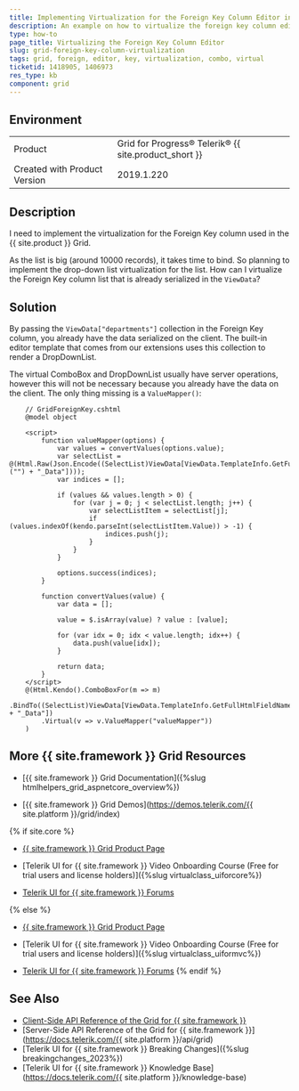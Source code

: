 ```yaml
---
title: Implementing Virtualization for the Foreign Key Column Editor in the Grid
description: An example on how to virtualize the foreign key column editor in the Telerik {{ site.product_short }} Data Grid.
type: how-to
page_title: Virtualizing the Foreign Key Column Editor
slug: grid-foreign-key-column-virtualization
tags: grid, foreign, editor, key, virtualization, combo, virtual
ticketid: 1418905, 1406973
res_type: kb
component: grid
---
```


## Environment

<table>
 <tr>
  <td>Product</td>
  <td>Grid for Progress® Telerik® {{ site.product_short }}</td>
 </tr>
 <tr>
  <td>Created with Product Version</td>
  <td>2019.1.220</td>
 </tr>
</table>

## Description

I need to implement the virtualization for the Foreign Key column used in the {{ site.product }} Grid.

As the list is big (around 10000 records), it takes time to bind. So planning to implement the drop-down list virtualization for the list. How can I virtualize the Foreign Key column list that is already serialized in the `ViewData`?

## Solution

By passing the `ViewData["departments"]` collection in the Foreign Key column, you already have the data serialized on the client. The built-in editor template that comes from our extensions uses this collection to render a DropDownList.

The virtual ComboBox and DropDownList usually have server operations, however this will not be necessary because you already have the data on the client. The only thing missing is a `ValueMapper()`:

```
    // GridForeignKey.cshtml
    @model object
 
    <script>
        function valueMapper(options) {
            var values = convertValues(options.value);
            var selectList =  @(Html.Raw(Json.Encode((SelectList)ViewData[ViewData.TemplateInfo.GetFullHtmlFieldName    ("") + "_Data"])));
            var indices = [];
    
            if (values && values.length > 0) {
                for (var j = 0; j < selectList.length; j++) {
                    var selectListItem = selectList[j];
                    if (values.indexOf(kendo.parseInt(selectListItem.Value)) > -1) {
                        indices.push(j);
                    }
                }
            }

            options.success(indices);
        }
    
        function convertValues(value) {
            var data = [];
    
            value = $.isArray(value) ? value : [value];
    
            for (var idx = 0; idx < value.length; idx++) {
                data.push(value[idx]);
            }
    
            return data;
        }
    </script>
	@(Html.Kendo().ComboBoxFor(m => m)
        .BindTo((SelectList)ViewData[ViewData.TemplateInfo.GetFullHtmlFieldName("") + "_Data"])
        .Virtual(v => v.ValueMapper("valueMapper"))
    )
```

## More {{ site.framework }} Grid Resources

* [{{ site.framework }} Grid Documentation]({%slug htmlhelpers_grid_aspnetcore_overview%})

* [{{ site.framework }} Grid Demos](https://demos.telerik.com/{{ site.platform }}/grid/index)

{% if site.core %}
* [{{ site.framework }} Grid Product Page](https://www.telerik.com/aspnet-core-ui/grid)

* [Telerik UI for {{ site.framework }} Video Onboarding Course (Free for trial users and license holders)]({%slug virtualclass_uiforcore%})

* [Telerik UI for {{ site.framework }} Forums](https://www.telerik.com/forums/aspnet-core-ui)

{% else %}
* [{{ site.framework }} Grid Product Page](https://www.telerik.com/aspnet-mvc/grid)

* [Telerik UI for {{ site.framework }} Video Onboarding Course (Free for trial users and license holders)]({%slug virtualclass_uiformvc%})

* [Telerik UI for {{ site.framework }} Forums](https://www.telerik.com/forums/aspnet-mvc)
{% endif %}

## See Also

* [Client-Side API Reference of the Grid for {{ site.framework }}](https://docs.telerik.com/kendo-ui/api/javascript/ui/grid)
* [Server-Side API Reference of the Grid for {{ site.framework }}](https://docs.telerik.com/{{ site.platform }}/api/grid)
* [Telerik UI for {{ site.framework }} Breaking Changes]({%slug breakingchanges_2023%})
* [Telerik UI for {{ site.framework }} Knowledge Base](https://docs.telerik.com/{{ site.platform }}/knowledge-base)
